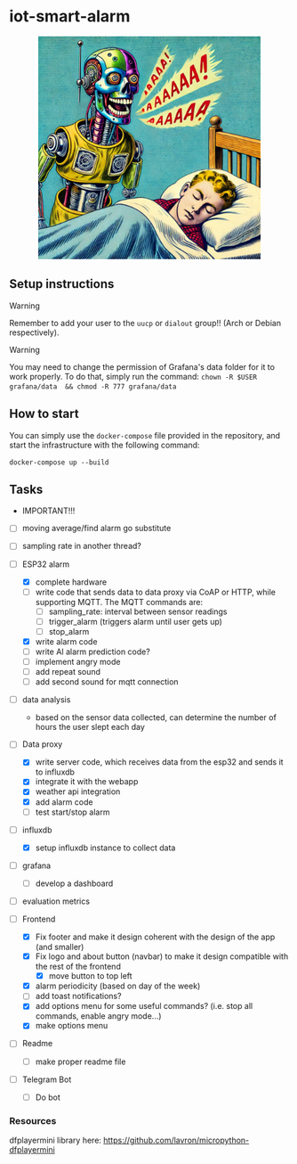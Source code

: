 # iot-smart-alarm

<p align="center">
  <img src="res//image.png" alt="Robot Alarm" width="400px"/>
</p>

## Setup instructions

> [!WARNING]
> Remember to add your user to the `uucp` or `dialout` group!! (Arch or Debian respectively).


> [!WARNING]
> You may need to change the permission of Grafana's data folder for it to work properly.
> To do that, simply run the command:
> `chown -R $USER grafana/data  && chmod -R 777 grafana/data`

## How to start
You can simply use the `docker-compose` file provided in the repository, and start the infrastructure with the following command:
```
docker-compose up --build
```

## Tasks
- IMPORTANT!!!
 - [ ] moving average/find alarm go substitute
 - [ ] sampling rate in another thread?

- [ ] ESP32 alarm
  - [x] complete hardware
  - [ ] write code that sends data to data proxy via CoAP or HTTP, while supporting MQTT. The MQTT commands are:
    - [ ] sampling_rate: interval between sensor readings
    - [ ] trigger_alarm (triggers alarm until user gets up)
    - [ ] stop_alarm
  - [x] write alarm code
  - [ ] write AI alarm prediction code?
  - [ ] implement angry mode
  - [ ] add repeat sound
  - [ ] add second sound for mqtt connection

- [ ] data analysis
  - based on the sensor data collected, can determine the number of hours the user slept each day

- [ ] Data proxy
  - [x] write server code, which receives data from the esp32 and sends it to influxdb
  - [x] integrate it with the webapp
  - [x] weather api integration
  - [x] add alarm code
  - [ ] test start/stop alarm

- [ ] influxdb
  - [x] setup influxdb instance to collect data

- [ ] grafana
  - [ ] develop a dashboard

- [ ] evaluation metrics

- [ ] Frontend
  - [x] Fix footer and make it design coherent with the design of the app (and smaller)
  - [x] Fix logo and about button (navbar) to make it design compatible with the rest of the frontend
    - [x] move button to top left
  - [x] alarm periodicity (based on day of the week)
  - [ ] add toast notifications?
  - [x] add options menu for some useful commands? (i.e. stop all commands, enable angry mode...)
  - [x] make options menu

- [ ] Readme
  - [ ] make proper readme file

- [ ] Telegram Bot
  - [ ] Do bot

### Resources
dfplayermini library here: https://github.com/lavron/micropython-dfplayermini